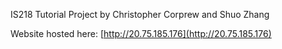 IS218 Tutorial Project
by Christopher Corprew and Shuo Zhang

Website hosted here: [http://20.75.185.176](http://20.75.185.176)
